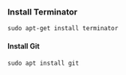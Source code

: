 ### Install Terminator
```
sudo apt-get install terminator
```

#### Install Git
```
sudo apt install git
```
